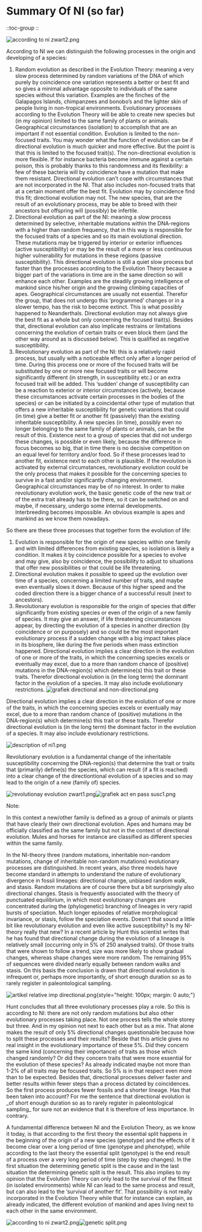 # Summary Of NI (so far)

::toc-group
::

![according to ni zwart2.png](/according%20to%20ni%20zwart2.png)

According to NI we can distinguish the following processes in the origin and developing of a species:

1. Random evolution as described in the Evolution Theory: meaning a very slow process determined by random variations of the DNA of which purely by coincidence one variation represents a better or best fit and so gives a minimal advantage opposite to individuals of the same species without this variation. Examples are the finches of the Galapagos Islands, chimpanzees and bonobo’s and the lighter skin of people living in non-tropical environments. Evolutionary processes according to the Evolution Theory will be able to create new species but (in my opinion) limited to the same family of plants or animals. Geographical circumstances (isolation) to accomplish that are an important if not essential condition. Evolution is limited to the non-focused traits. You may wonder what the function of evolution can be if directional evolution is much quicker and more effective. But the point is that this is limited to the focused trait(s). The non-directional evolution is more flexible. If for instance bacteria become immune against a certain poison, this is probably thanks to this randomness and its flexibility: a few of these bacteria will by coincidence have a mutation that make them resistant. Directional evolution can’t cope with circumstances that are not incorporated in the NI. That also includes non-focused traits that at a certain moment offer the best fit. Evolution may by coincidence find this fit; directional evolution may not. The new species, that are the result of an evolutionary process, may be able to breed with their ancestors but offspring will (possibly) be infertile.
2. Directional evolution as part of the NI: meaning a slow process determined by selective, inheritable mutations within the DNA-regions with a higher than random frequency, that in this way is responsible for the focused traits of a species and so its main evolutional direction. These mutations may be triggered by interior or exterior influences (active susceptibility) or may be the result of a more or less continuous higher vulnerability for mutations in these regions (passive susceptibility). This directional evolution is still a quiet slow process but faster than the processes according to the Evolution Theory because a bigger part of the variations in time are in the same direction so will enhance each other. Examples are the steadily growing intelligence of mankind since his/her origin and the growing climbing capacities of apes. Geographical circumstances are usually not essential. Therefor the group, that does not undergo this ‘programmed’ changes or in a slower tempo, has the risk to become extinct. This is what possibly happened to Neanderthals. Directional evolution may not always give the best fit as a whole but only concerning the focused trait(s). Besides that, directional evolution can also implicate restrains or limitations concerning the evolution of certain traits or even block them (and the other way around as is discussed below). This is qualified as negative susceptibility.
3. Revolutionary evolution as part of the NI: this is a relatively rapid process, but usually with a noticeable effect only after a longer period of time. During this process one or more of the focused traits will be substituted by one or more new focused traits or will become significantly different (in strength, in susceptibility etc.) or an extra focused trait will be added. This ‘sudden’ change of susceptibility can be a reaction to exterior or interior circumstances (actively, because these circumstances activate certain processes in the bodies of the species) or can be initiated by a coincidental other type of mutation that offers a new inheritable susceptibility for genetic variations that could (in time) give a better fit or another fit (passively) than the existing inheritable susceptibility. A new species (in time), possibly even no longer belonging to the same family of plants or animals, can be the result of this. Existence next to a group of species that did not undergo these changes, is possible or even likely, because the difference in focus becomes so big, that in time there is no decisive competition on an equal level for territory and/or food. So if these processes lead to another fit, existence next to each other is plausible. If the revolution is activated by external circumstances, revolutionary evolution could be the only process that makes it possible for the concerning species to survive in a fast and/or significantly changing environment. Geographical circumstances may be of no interest. In order to make revolutionary evolution work, the basic genetic code of the new trait or of the extra trait already has to be there, so it can be switched on and maybe, if necessary, undergo some internal developments. Interbreeding becomes impossible. An obvious example is apes and mankind as we know them nowadays.

So there are these three processes that together form the evolution of life:

1. Evolution is responsible for the origin of new species within one family and with limited differences from existing species, so isolation is likely a condition. It makes it by coincidence possible for a species to evolve and may give, also by coincidence, the possibility to adjust to situations that offer new possibilities or that could be life threatening.
2. Directional evolution makes it possible to speed up the evolution over time of a species, concerning a limited number of traits, and maybe even eventually slows it down. Because of this higher speed and the coded direction there is a bigger chance of a successful result (next to ancestors).
3. Revolutionary evolution is responsible for the origin of species that differ significantly from existing species or even of the origin of a new family of species. It may give an answer, if life threatening circumstances appear, by directing the evolution of a species in another direction (by coincidence or on purposely) and so could be the most important evolutionary process if a sudden change with a big impact takes place in its biosphere, like during the five periods when mass extinction happened. Directional evolution implies a clear direction in the evolution of one or more of the traits, in which the concerning species excels or eventually may excel, due to a more than random chance of (positive) mutations in the DNA-region(s) which determine(s) this trait or these traits. Therefor directional evolution is (in the long term) the dominant factor in the evolution of a species. It may also include evolutionary restrictions. ![grafiek directional and non-directional.png](/grafiek%20directional%20and%20non-directional.png)

Directional evolution implies a clear direction in the evolution of one or more of the traits, in which the concerning species excels or eventually may excel, due to a more than random chance of (positive) mutations in the DNA-region(s) which determine(s) this trait or these traits. Therefor directional evolution is (in the long term) the dominant factor in the evolution of a species. It may also include evolutionary restrictions.

![description of ni1.png](/description%20of%20ni1.png)

Revolutionary evolution is a fundamental change of the inheritable susceptibility concerning the DNA-region(s) that determine the trait or traits that (primarily) define(s) the species, which can result (if a fit is reached) into a clear change of the directiontional evolution of a species and so may lead to the origin of a new (family of) species.

![revolutionay evolution zwart1.png](/revolutionay%20evolution%20zwart1.png)![grafiek act en pass susc1.png](/grafiek%20act%20en%20pass%20susc1.png)

Note:

In this context a new/other family is defined as a group of animals or plants that have clearly their own directional evolution. Apes and humans may be officially classified as the same family but not in the context of directional evolution. Mules and horses for instance are classified as different species within the same family.

In the NI-theory three (random mutations, inheritable non-random mutations, change of inheritable non-random mutations) evolutionary processes are distinguished. In recent years, also three models have become standard in attempts to understand the nature of evolutionary divergence in fossil lineages: directional change, unbiased random walk, and stasis. Random mutations are of course there but a bit surprisingly also directional changes. Stasis is frequently associated with the theory of punctuated equilibrium, in which most evolutionary changes are concentrated during the (phylogenetic) branching of lineages in very rapid bursts of speciation. Much longer episodes of relative morphological invariance, or stasis, follow the speciation events. Doesn’t that sound a little bit like revolutionary evolution and even like active susceptibility? Is my NI-theory really that new? In a recent article by Hunt this scientist writes that he has found that directional change during the evolution of a lineage is relatively small (occurring only in 5% of 250 analysed traits). Of those traits that were shown to follow a trend, size was more likely to show gradual changes, whereas shape changes were more random. The remaining 95% of sequences were divided nearly equally between random walks and stasis. On this basis the conclusion is drawn that directional evolution is infrequent or, perhaps more importantly, of short enough duration so as to rarely register in paleontological sampling.

![artikel relative imp directional.png](/artikel%20relative%20imp%20directional.png){style="height: 100px; margin: 0 auto;"}

Hunt concludes that all three evolutionary processes play a role. So this is according to NI: there are not only random mutations but also other evolutionary processes taking place. Not one process tells the whole storey but three. And in my opinion not next to each other but as a mix. That alone makes the result of only 5% directional changes questionable because how to split these processes and their results? Beside that this article gives no real insight in the evolutionary importance of these 5%. Did they concern the same kind (concerning their importance) of traits as those which changed randomly? Or did they concern traits that were more essential for the evolution of these species? As already indicated maybe not more than 1-2% of all traits may be focused traits. So 5% is in that respect even more than to be expected. Besides that, directional processes deliver faster and better results within fewer steps than a process dictated by coincidences. So the first process produces fewer fossils and a shorter lineage. Has that been taken into account? For me the sentence that directional evolution is \_of short enough duration so as to rarely register in paleontological sampling\_ for sure not an evidence that it is therefore of less importance. In contrary.

A fundamental difference between NI and the Evolution Theory, as we know it today, is that according to the first theory the essential split happens in the beginning of the origin of a new species (genotype) and the effects of it become clear over a long period of time (genotype and phenotype), while according to the last theory the essential split (genotype) is the end result of a process over a very long period of time (step by step changes). In the first situation the determining genetic split is the cause and in the last situation the determining genetic split is the result. This also implies to my opinion that the Evolution Theory can only lead to the survival of the fittest (in isolated environments) while NI can lead to the same process and result, but can also lead to the ‘survival of another fit’. That possibility is not really incorporated in the Evolution Theory while that for instance can explain, as already indicated, the different evolution of mankind and apes living next to each other in the same environment.

![according to ni zwart2.png](/according%20to%20ni%20zwart2.png)![genetic split.png](/genetic%20split.png)
